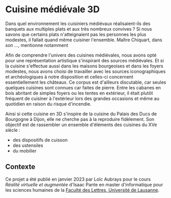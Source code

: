 # Cuisine médiévale 3D

Dans quel environnement les cuisiniers médiévaux réalisaient-ils des banquets aux multiples plats et aux très nombreux convives ? Si nous savons que certains plats n'atteignaient pas les personnes les plus modestes, il fallait quand même cuisiner l'ensemble. Maître Chiquart, dans son ..., mentionne notamment

Afin de comprendre l'univers des cuisines médiévales, nous avons opté pour une représentation artistique s'inspirant des sources médiévales. Et si la cuisine s'effectue aussi dans les maisons bourgeoises et dans les foyers modestes, nous avons choisi de travailler avec les sources iconographiques et archéologiques à notre disposition et celles-ci concernent essentiellement les châteaux. Ce corpus est d'ailleurs discutable, car seules quelques cuisines sont connues car faites de pierre. Entre les cabanes en bois abritant de simples foyers ou les tentes en extérieur, il était plutôt fréquent de cuisiner à l'extérieur lors des grandes occasions et même au quotidien en raison du risque d'incendie.

Ainsi si cette cuisine en 3D s'inspire de la cuisine du Palais des Ducs de Bourgogne à Dijon, elle ne cherche pas à la reproduire fidèlement. Son objectif est de rassembler un ensemble d'éléments des cuisines du XVe siècle :

- des dispositifs de cuisson
- des ustensiles
- du mobilier

## Contexte

Ce projet a été publié en janvier 2023 par Loïc Aubrays pour le cours _Réalité virtuelle et augmentée_ d'Isaac Pante en master d'informatique pour les sciences humaines de la [Faculté des Lettres, Université de Lausanne](https://unil.ch/lettres).
